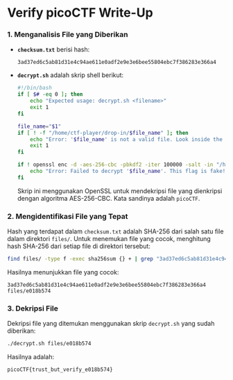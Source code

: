 # Verify picoCTF Write-Up

### 1. Menganalisis File yang Diberikan

- **`checksum.txt`** berisi hash:

  ```
  3ad37ed6c5ab81d31e4c94ae611e0adf2e9e3e6bee55804ebc7f386283e366a4
  ```

- **`decrypt.sh`** adalah skrip shell berikut:

  ```bash
  #!/bin/bash
  if [ $# -eq 0 ]; then
      echo "Expected usage: decrypt.sh <filename>"
      exit 1
  fi

  file_name="$1"
  if [ ! -f "/home/ctf-player/drop-in/$file_name" ]; then
      echo "Error: '$file_name' is not a valid file. Look inside the 'files' folder with 'ls -R'!"
      exit 1
  fi

  if ! openssl enc -d -aes-256-cbc -pbkdf2 -iter 100000 -salt -in "/home/ctf-player/drop-in/$file_name" -k picoCTF; then
      echo "Error: Failed to decrypt '$file_name'. This flag is fake! Keep looking!"
  fi
  ```

  Skrip ini menggunakan OpenSSL untuk mendekripsi file yang dienkripsi dengan algoritma AES-256-CBC. Kata sandinya adalah `picoCTF`.

### 2. Mengidentifikasi File yang Tepat

Hash yang terdapat dalam `checksum.txt` adalah SHA-256 dari salah satu file dalam direktori `files/`.
Untuk menemukan file yang cocok, menghitung hash SHA-256 dari setiap file di direktori tersebut:

```bash
find files/ -type f -exec sha256sum {} + | grep "3ad37ed6c5ab81d31e4c94ae611e0adf2e9e3e6bee55804ebc7f386283e366a4"
```

Hasilnya menunjukkan file yang cocok:

```
3ad37ed6c5ab81d31e4c94ae611e0adf2e9e3e6bee55804ebc7f386283e366a4  files/e018b574
```

### 3. Dekripsi File

Dekripsi file yang ditemukan menggunakan skrip `decrypt.sh` yang sudah diberikan:

```bash
./decrypt.sh files/e018b574
```

Hasilnya adalah:

```
picoCTF{trust_but_verify_e018b574}
```
